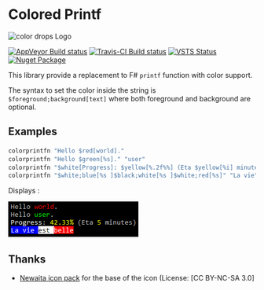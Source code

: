 ﻿# Colored Printf

![color drops Logo](https://raw.githubusercontent.com/vbfox/ColoredPrintf/master/src/BlackFox.ColoredPrintf/Icon.png)

[![AppVeyor Build status](https://ci.appveyor.com/api/projects/status/19hodvli3yq1andd/branch/master?svg=true)](https://ci.appveyor.com/project/vbfox/coloredprintf/branch/master)
[![Travis-CI Build status](https://travis-ci.org/vbfox/ColoredPrintf.svg?branch=master)](https://travis-ci.org/vbfox/ColoredPrintf)
[![VSTS Status](https://vbfox.visualstudio.com/ColoredPrintf/_apis/build/status/ColoredPrintf%20CI?branchName=master)](https://vbfox.visualstudio.com/ColoredPrintf/_build/latest?definitionId=5&branchName=master)
[![Nuget Package](https://img.shields.io/nuget/v/BlackFox.ColoredPrintf.svg)](https://www.nuget.org/packages/BlackFox.ColoredPrintf)

This library provide a replacement to F# `printf` function with color support.

The syntax to set the color inside the string is `$foreground;background[text]` where both foreground and background are optional.

## Examples

```fsharp
colorprintfn "Hello $red[world]."
colorprintfn "Hello $green[%s]." "user"
colorprintfn "$white[Progress]: $yellow[%.2f%%] (Eta $yellow[%i] minutes)" 42.33 5
colorprintfn "$white;blue[%s ]$black;white[%s ]$white;red[%s]" "La vie" "est" "belle"
```

Displays :

![Demo](doc/demo.png)

## Thanks

* [Newaita icon pack](https://github.com/cbrnix/Newaita) for the base of the icon (License: [CC BY-NC-SA 3.0]
